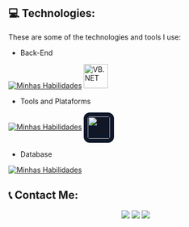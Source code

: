 ## :computer: Technologies:

These are some of the technologies and tools I use:

- Back-End

[![Minhas Habilidades](https://skillicons.dev/icons?i=python,dotnet)](https://skillicons.dev) 
<a href="https://learn.microsoft.com/dotnet/visual-basic/">
  <img src="https://upload.wikimedia.org/wikipedia/commons/4/40/VB.NET_Logo.svg" alt="VB.NET" width="48"/>
</a>



- Tools and Plataforms

[![Minhas Habilidades](https://skillicons.dev/icons?i=pycharm,vscode,visualstudio)](https://skillicons.dev)
<a href="https://www.microsoft.com/microsoft-365/access" title="Microsoft Access">
  <img
    src="https://upload.wikimedia.org/wikipedia/commons/f/f1/Microsoft_Office_Access_%282019-present%29.svg"
    alt="Microsoft Access"
    height="44"
    style="padding:8px;background:#0f172a;border-radius:12px;margin-right:8px;vertical-align:middle;">
</a>



- Database

[![Minhas Habilidades](https://skillicons.dev/icons?i=mysql)](https://skillicons.dev)






## 📞 Contact Me:
<div align="center"> 
  <a href="https://api.whatsapp.com/send/?phone=%2B5511978470917&text&app_absent=0" target="_blank"><img src="https://img.shields.io/badge/WhatsApp-25D366?style=for-the-badge&logo=whatsapp&logoColor=white" target="_blank"></a>
  <a href = "mailto:lukasserete@gmail.com"><img src="https://img.shields.io/badge/-Gmail-%23333?style=for-the-badge&logo=gmail&logoColor=white" target="_blank"></a>
  <a href="https://www.linkedin.com/in/lucasserete/" target="_blank"><img src="https://img.shields.io/badge/-LinkedIn-%230077B5?style=for-the-badge&logo=linkedin&logoColor=white" target="_blank"></a>   
</div>
